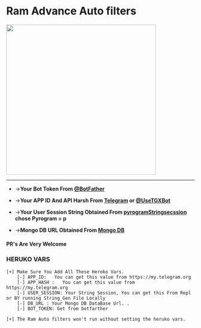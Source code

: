 # Ram Advance Auto filters

<p align=center"><a href="https://t.me/EagleUnionElizaSupport"><img src="https://telegra.ph/file/2504928b2eb7a1e470a70.jpg" width="400"></a></p>
<p align="center">
 
------------------
* ->__Your Bot Token From [@BotFather](http://www.telegram.dog/BotFather)__

* ->__Your APP ID And API Harsh From [Telegram](http://www.my.telegram.org) or [@UseTGXBot](http://www.telegram.dog/UseTGXBot)__

* ->__Your User Session String Obtained From [pyrogramStringsecssion](https://replit.com/@SpEcHiDe/GenerateStringSession) chose Pyrogram = p__

* ->__Mongo DB URL Obtained From [Mongo DB](http://www.mongodb.com)__

#### PR's Are Very Welcome


### HERUKO VARS
```
[+] Make Sure You Add All These Heroko Vars. 
    [-] APP_ID:   You can get this value from https://my.telegram.org
    [-] APP_HASH :   You can get this value from https://my.telegram.org
    [-] USER_SESSION: Your String Session, You can get this From Repl or BY running String_Gen File Locally
    [-] DB_URL : Your Mongo DB DataBase Url. .
    [-] BOT_TOKEN: Get from botfarther
 
[+] The Ram Auto filters won't run without setting the heruko vars.
```
